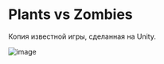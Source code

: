 # Plants vs Zombies
Копия известной игры, сделанная на Unity.

![image](https://github.com/user-attachments/assets/edf70578-9db0-48bf-8243-c50d1f02a2f0)
